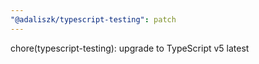 ```yaml
---
"@adaliszk/typescript-testing": patch
---
```


chore(typescript-testing): upgrade to TypeScript v5 latest
